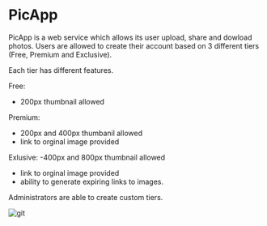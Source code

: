 # PicApp

PicApp is a web service which allows its user upload, share and dowload photos. 
Users are allowed to create their account based on 3 different tiers (Free, Premium and Exclusive).

Each tier has different features. 

Free:
- 200px thumbnail allowed

Premium:
- 200px and 400px thumbanil allowed
- link to orginal image provided

Exlusive: 
-400px and 800px thumbnail allowed
- link to orginal image provided
- ability to generate expiring links to images. 

Administrators are able to create custom tiers. 

![git](https://user-images.githubusercontent.com/97404833/219361022-5ff60c9a-25ad-4e53-8515-616afd76ff74.jpg)
